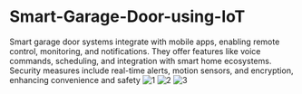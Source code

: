 # Smart-Garage-Door-using-IoT
Smart garage door systems integrate with mobile apps, enabling remote control, monitoring, and notifications. They offer features like voice commands, scheduling, and integration with smart home ecosystems. Security measures include real-time alerts, motion sensors, and encryption, enhancing convenience and safety
![1](https://github.com/MrLokesh21/Smart-Garage-Door-using-IoT/assets/152013573/7ab1d147-8b0f-4fb8-9305-d3723ddb1582)
![2](https://github.com/MrLokesh21/Smart-Garage-Door-using-IoT/assets/152013573/9847926d-4713-495c-8080-3d7ff6ecd519)
![3](https://github.com/MrLokesh21/Smart-Garage-Door-using-IoT/assets/152013573/0f1b386d-02cf-4415-a632-219c15221e14)

